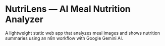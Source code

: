 # NutriLens — AI Meal Nutrition Analyzer

A lightweight static web app that analyzes meal images and shows nutrition summaries using an n8n workflow with Google Gemini AI.

